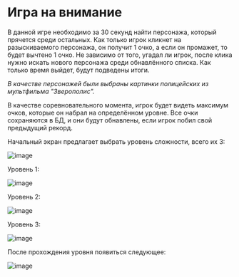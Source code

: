 # Игра на внимание

В данной игре необходимо за 30 секунд найти персонажа, который прячется среди остальных. Как только игрок кликнет на разыскиваемого персонажа, он получит 1 очко, а если он промажет, то будет вычтено 1 очко. Не зависимо от того, угадал ли игрок, после клика нужно искать нового персонажа среди обнавлённого списка. Как только время выйдет, будут подведены итоги. 

_В качестве персонажей были выбраны картинки полицейских из мультфильма "Зверополис"._

В качестве соревновательного момента, игрок будет видеть максимум очков, которые он набрал на определённом уровне. Все очки сохраняются в БД, и они будут обнавлены, если игрок побил свой предыдущий рекорд.

Начальный экран предлагает выбрать уровень сложности, всего их 3:

![image](https://user-images.githubusercontent.com/76633175/132055226-b6fe1672-89e8-4b48-b28a-48239122e6d8.png)
 
Уровень 1:

![image](https://user-images.githubusercontent.com/76633175/132055285-33d480c9-9d39-43f0-bdbe-357f8f858e01.png)

Уровень 2:

![image](https://user-images.githubusercontent.com/76633175/132055330-3ea061e0-45c6-4c5d-ac51-78e59552fc5d.png)

Уровень 3:

![image](https://user-images.githubusercontent.com/76633175/132055377-48345140-74c0-4b81-9025-7486b9f4f5ae.png)

После прохождения уровня появиться следующее:

![image](https://user-images.githubusercontent.com/76633175/132055489-c2aaae9f-2901-4d83-8934-565f3c12a6f9.png)
